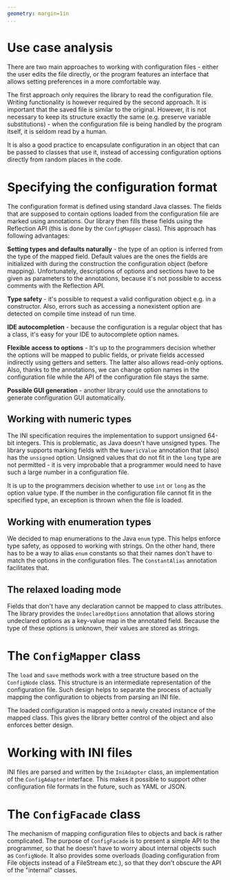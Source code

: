 ```yaml
---
geometry: margin=1in
...
```


# Use case analysis

There are two main approaches to working with configuration files - either the 
user edits the file directly, or the program features an interface that allows 
setting preferences in a more comfortable way.

The first approach only requires the library to read the configuration file. 
Writing functionality is however required by the second approach. It is 
important that the saved file is similar to the original. However, it is not 
necessary to keep its structure exactly the same (e.g. preserve variable 
substitutions) - when the configuration file is being handled by the program 
itself, it is seldom read by a human.

It is also a good practice to encapsulate configuration in an object that can be 
passed to classes that use it, instead of accessing configuration options 
directly from random places in the code.

# Specifying the configuration format

The configuration format is defined using standard Java classes. The fields that 
are supposed to contain options loaded from the configuration file are marked 
using annotations. Our library then fills these fields using the Reflection API 
(this is done by the `ConfigMapper` class). This approach has following 
advantages:

**Setting types and defaults naturally** - the type of an option is inferred 
from the type of the mapped field. Default values are the ones the fields are 
initialized with during the construction the configuration object (before 
mapping). Unfortunately, descriptions of options and sections have to be given 
as parameters to the annotations, because it's not possible to access comments 
with the Reflection API.

**Type safety** - it's possible to request a valid configuration object e.g. in 
a constructor. Also, errors such as accessing a nonexistent option are detected 
on compile time instead of run time.

**IDE autocompletion** - because the configuration is a regular object that has 
a class, it's easy for your IDE to autocomplete option names.

**Flexible access to options** - It's up to the programmers decision whether the 
options will be mapped to public fields, or private fields accessed indirectly 
using getters and setters. The latter also allows read-only options. Also, 
thanks to the annotations, we can change option names in the configuration file 
while the API of the configuration file stays the same.

**Possible GUI generation** - another library could use the annotations to 
generate configuration GUI automatically.

## Working with numeric types

The INI specification requires the implementation to support unsigned 64-bit 
integers. This is problematic, as Java doesn't have unsigned types. The library 
supports marking fields with the `NumericValue` annotation that (also) has the 
`unsigned` option. Unsigned values that do not fit in the `long` type are not 
permitted - it is very improbable that a programmer would need to have such a 
large number in a configuration file.

It is up to the programmers decision whether to use `int` or `long` as the 
option value type. If the number in the configuration file cannot fit in the 
specified type, an exception is thrown when the file is loaded.

## Working with enumeration types

We decided to map enumerations to the Java `enum` type. This helps enforce type 
safety, as opposed to working with strings. On the other hand, there has to be a 
way to alias `enum` constants so that their names don't have to match the 
options in the configuration files. The `ConstantAlias` annotation facilitates 
that.

## The relaxed loading mode

Fields that don't have any declaration cannot be mapped to class attributes.
The library provides the `UndeclaredOptions` annotation that allows storing
undeclared options as a key-value map in the annotated field. Because the 
type of these options is unknown, their values are stored as strings.

# The `ConfigMapper` class

The `load` and `save` methods work with a tree structure based on the 
`ConfigNode` class. This structure is an intermediate representation of the 
configuration file. Such design helps to separate the process of actually 
mapping the configuration to objects from parsing an INI file.

The loaded configuration is mapped onto a newly created instance of the mapped 
class. This gives the library better control of the object and also enforces 
better design.

# Working with INI files

INI files are parsed and written by the `IniAdapter` class, an implementation of 
the `ConfigAdapter` interface. This makes it possible to support other 
configuration file formats in the future, such as YAML or JSON. 

# The `ConfigFacade` class

The mechanism of mapping configuration files to objects and back is rather 
complicated. The purpose of `ConfigFacade` is to present a simple API to the 
programmer, so that he doesn't have to worry about internal objects such as 
`ConfigNode`. It also provides some overloads (loading configuration from File 
objects instead of a FileStream etc.), so that they don't obscure the API of the 
"internal" classes.
